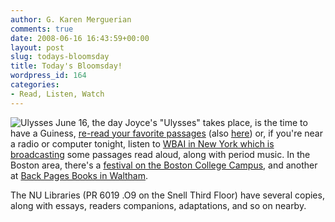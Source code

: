 ```yaml
---
author: G. Karen Merguerian
comments: true
date: 2008-06-16 16:43:59+00:00
layout: post
slug: todays-bloomsday
title: Today's Bloomsday!
wordpress_id: 164
categories:
- Read, Listen, Watch
---
```


![Ulysses](http://contentcafe2.btol.com/ContentCafe/Jacket.aspx?UserID=iii1neuniv&Password=neuniv&Return=T&type=S&Value=033035230X%20(pbk.)%20:&Options=Y)
June 16, the day Joyce's "Ulysses" takes place, is the time to have a Guiness, [re-read your favorite passages](http://publicliterature.org/books/ulysses/xaa.php) (also [here](http://www.gutenberg.org/etext/4300)) or, if you're near a radio or computer tonight, listen to [WBAI in New York which is broadcasting](http://wbai.org/index.php?option=com_content&task=view&id=10004&Itemid=1) some passages read aloud, along with period music.  In the Boston area, there's a [festival on the Boston College Campus](http://ncacboston.org/present_exhibition.asp?id=65), and another at [Back Pages Books in Waltham](http://calendar.boston.com/waltham-ma/venues/show/867590-back-pages-books).

The NU Libraries (PR 6019 .O9 on the Snell Third Floor) have several copies, along with essays, readers companions, adaptations, and so on nearby.

